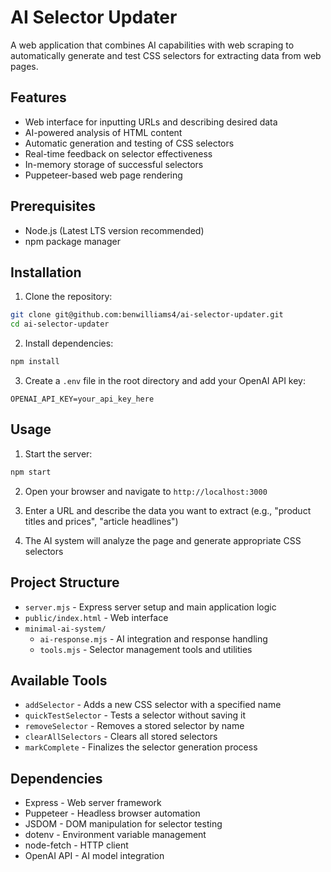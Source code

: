 # AI Selector Updater

A web application that combines AI capabilities with web scraping to automatically generate and test CSS selectors for extracting data from web pages.

## Features

- Web interface for inputting URLs and describing desired data
- AI-powered analysis of HTML content
- Automatic generation and testing of CSS selectors
- Real-time feedback on selector effectiveness
- In-memory storage of successful selectors
- Puppeteer-based web page rendering

## Prerequisites

- Node.js (Latest LTS version recommended)
- npm package manager

## Installation

1. Clone the repository:
```bash
git clone git@github.com:benwilliams4/ai-selector-updater.git
cd ai-selector-updater
```

2. Install dependencies:
```bash
npm install
```

3. Create a `.env` file in the root directory and add your OpenAI API key:
```
OPENAI_API_KEY=your_api_key_here
```

## Usage

1. Start the server:
```bash
npm start
```

2. Open your browser and navigate to `http://localhost:3000`

3. Enter a URL and describe the data you want to extract (e.g., "product titles and prices", "article headlines")

4. The AI system will analyze the page and generate appropriate CSS selectors

## Project Structure

- `server.mjs` - Express server setup and main application logic
- `public/index.html` - Web interface
- `minimal-ai-system/`
  - `ai-response.mjs` - AI integration and response handling
  - `tools.mjs` - Selector management tools and utilities

## Available Tools

- `addSelector` - Adds a new CSS selector with a specified name
- `quickTestSelector` - Tests a selector without saving it
- `removeSelector` - Removes a stored selector by name
- `clearAllSelectors` - Clears all stored selectors
- `markComplete` - Finalizes the selector generation process

## Dependencies

- Express - Web server framework
- Puppeteer - Headless browser automation
- JSDOM - DOM manipulation for selector testing
- dotenv - Environment variable management
- node-fetch - HTTP client
- OpenAI API - AI model integration 